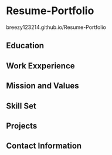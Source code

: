 # Resume-Portfolio
breezy123214.github.io/Resume-Portfolio
## Education
## Work Exxperience
## Mission and Values
## Skill Set
## Projects
## Contact Information
